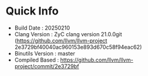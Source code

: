 # Quick Info
* Build Date : 20250210
* Clang Version : ZyC clang version 21.0.0git (https://github.com/llvm/llvm-project 2e3729bf40040ac960153e893d670c58f94eac62)
* Binutils Version : master
* Compiled Based : https://github.com/llvm/llvm-project/commit/2e3729bf

